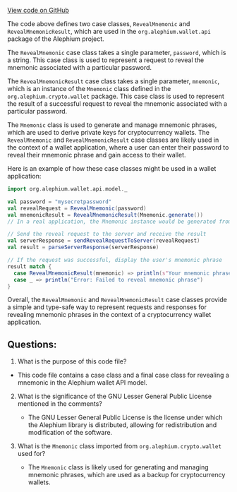 [View code on GitHub](https://github.com/alephium/alephium/blob/master/wallet/src/main/scala/org/alephium/wallet/api/model/RevealMnemonic.scala)

The code above defines two case classes, `RevealMnemonic` and `RevealMnemonicResult`, which are used in the `org.alephium.wallet.api` package of the Alephium project. 

The `RevealMnemonic` case class takes a single parameter, `password`, which is a string. This case class is used to represent a request to reveal the mnemonic associated with a particular password. 

The `RevealMnemonicResult` case class takes a single parameter, `mnemonic`, which is an instance of the `Mnemonic` class defined in the `org.alephium.crypto.wallet` package. This case class is used to represent the result of a successful request to reveal the mnemonic associated with a particular password. 

The `Mnemonic` class is used to generate and manage mnemonic phrases, which are used to derive private keys for cryptocurrency wallets. The `RevealMnemonic` and `RevealMnemonicResult` case classes are likely used in the context of a wallet application, where a user can enter their password to reveal their mnemonic phrase and gain access to their wallet. 

Here is an example of how these case classes might be used in a wallet application:

```scala
import org.alephium.wallet.api.model._

val password = "mysecretpassword"
val revealRequest = RevealMnemonic(password)
val mnemonicResult = RevealMnemonicResult(Mnemonic.generate())
// In a real application, the Mnemonic instance would be generated from the user's encrypted wallet data

// Send the reveal request to the server and receive the result
val serverResponse = sendRevealRequestToServer(revealRequest)
val result = parseServerResponse(serverResponse)

// If the request was successful, display the user's mnemonic phrase
result match {
  case RevealMnemonicResult(mnemonic) => println(s"Your mnemonic phrase is: ${mnemonic.phrase}")
  case _ => println("Error: Failed to reveal mnemonic phrase")
}
``` 

Overall, the `RevealMnemonic` and `RevealMnemonicResult` case classes provide a simple and type-safe way to represent requests and responses for revealing mnemonic phrases in the context of a cryptocurrency wallet application.
## Questions: 
 1. What is the purpose of this code file?
   - This code file contains a case class and a final case class for revealing a mnemonic in the Alephium wallet API model.

2. What is the significance of the GNU Lesser General Public License mentioned in the comments?
   - The GNU Lesser General Public License is the license under which the Alephium library is distributed, allowing for redistribution and modification of the software.

3. What is the `Mnemonic` class imported from `org.alephium.crypto.wallet` used for?
   - The `Mnemonic` class is likely used for generating and managing mnemonic phrases, which are used as a backup for cryptocurrency wallets.